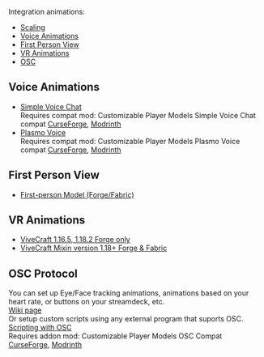Integration animations:
- [Scaling](https://github.com/tom5454/CustomPlayerModels/wiki/Scaling)
- [Voice Animations](#voice-animations)
- [First Person View](#first-person-view)
- [VR Animations](#vr-animations)
- [OSC](#osc-protocol)

## Voice Animations
- [Simple Voice Chat](https://www.curseforge.com/minecraft/mc-mods/simple-voice-chat)  
Requires compat mod: Customizable Player Models Simple Voice Chat compat [CurseForge](https://www.curseforge.com/minecraft/mc-mods/cpmsvcc), [Modrinth](https://modrinth.com/mod/cpmsvcc)  
- [Plasmo Voice](https://www.curseforge.com/minecraft/mc-mods/plasmo-voice)  
Requires compat mod: Customizable Player Models Plasmo Voice compat [CurseForge](https://www.curseforge.com/minecraft/mc-mods/cpmpvc), [Modrinth](https://modrinth.com/mod/cpmpvc)  

## First Person View
- [First-person Model (Forge/Fabric)](https://www.curseforge.com/minecraft/mc-mods/first-person-model)

## VR Animations
- [ViveCraft 1.16.5, 1.18.2 Forge only](https://www.vivecraft.org/)
- [ViveCraft Mixin version 1.18+ Forge & Fabric](https://www.curseforge.com/minecraft/mc-mods/vivecraft)

## OSC Protocol
You can set up Eye/Face tracking animations, animations based on your heart rate, or buttons on your streamdeck, etc.  
[Wiki page](https://github.com/tom5454/CustomPlayerModels/wiki/OSC-Setup)  
Or setup custom scripts using any external program that suports OSC. [Scripting with OSC](https://github.com/tom5454/CustomPlayerModels/wiki/OSC-Setup#Scripting)  
Requires addon mod: Customizable Player Models OSC Compat [CurseForge](https://www.curseforge.com/minecraft/mc-mods/cpmoscc), [Modrinth](https://modrinth.com/mod/cpmoscc)